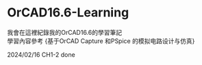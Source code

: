 # OrCAD16.6-Learning

我會在這裡紀錄我的OrCAD16.6的學習筆記  
學習內容參考 {基于OrCAD Capture 和PSpice 的模拟电路设计与仿真}  

2024/02/16 CH1-2 done

